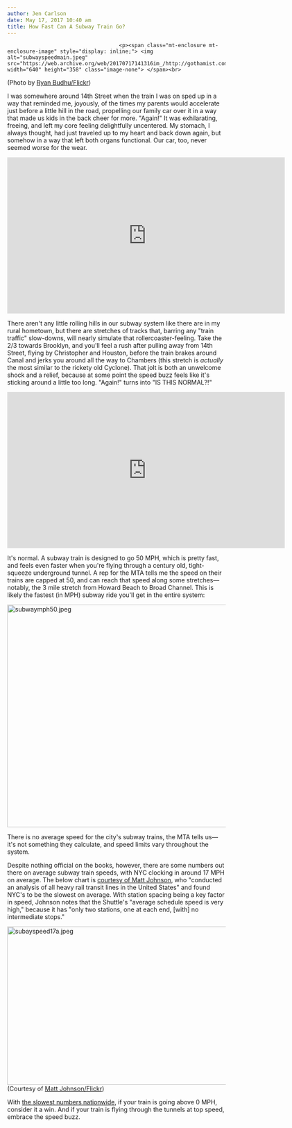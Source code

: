 ```yaml
---
author: Jen Carlson
date: May 17, 2017 10:40 am
title: How Fast Can A Subway Train Go?
---
```


	
										<p><span class="mt-enclosure mt-enclosure-image" style="display: inline;"> <img alt="subwayspeedmain.jpeg" src="https://web.archive.org/web/20170717141316im_/http://gothamist.com/attachments/arts_jen/subwayspeedmain.jpeg" width="640" height="358" class="image-none"> </span><br>
<span class="photo_caption">(Photo by <a href="https://web.archive.org/web/20170717141316/https://www.flickr.com/photos/ryanbudhu/10301916233">Ryan Budhu/Flickr</a>)</span></p>

<p>I was somewhere around 14th Street when the train I was on sped up in a way that reminded me, joyously, of the times my parents would accelerate just before a little hill in the road, propelling our family car over it in a way that made us kids in the back cheer for more. &quot;Again!&quot; It was exhilarating, freeing, and left my core feeling delightfully uncentered. My stomach, I always thought, had just traveled up to my heart and back down again, but somehow in a way that left both organs functional. Our car, too, never seemed worse for the wear. </p>

<p><iframe src="https://web.archive.org/web/20170717141316if_/https://giphy.com/embed/Kbi4o00x6Ky2I" width="640" height="360" frameborder="0" class="giphy-embed" allowfullscreen></iframe></p>

<p>There aren&apos;t any little rolling hills in our subway system like there are in my rural hometown, but there are stretches of tracks that, barring any &quot;train traffic&quot; slow-downs, will nearly simulate that rollercoaster-feeling. Take the 2/3 towards Brooklyn, and you&apos;ll feel a rush after pulling away from 14th Street, flying by Christopher and Houston, before the train brakes around Canal and jerks you around all the way to Chambers (this stretch is <em>actually</em> the most similar to the rickety old Cyclone). That jolt is both an unwelcome shock and a relief, because at some point the speed buzz feels like it&apos;s sticking around a little too long. &quot;Again!&quot; turns into &quot;IS THIS NORMAL?!&quot; </p>

<p><iframe src="https://web.archive.org/web/20170717141316if_/https://giphy.com/embed/Mwjg51oOY9QyY" width="640" height="360" frameborder="0" class="giphy-embed" allowfullscreen></iframe></p><p></p>

<p>It&apos;s normal. A subway train is designed to go 50 MPH, which is pretty fast, and feels even faster when you&apos;re flying through a century old, tight-squeeze underground tunnel. A rep for the MTA tells me the speed on their trains are capped at 50, and can reach that speed along some stretches&#x2014;notably, the 3 mile stretch from Howard Beach to Broad Channel. This is likely the fastest (in MPH) subway ride you&apos;ll get in the entire system:</p>

<p><span class="mt-enclosure mt-enclosure-image" style="display: inline;"> <img alt="subwaymph50.jpeg" src="https://web.archive.org/web/20170717141316im_/http://gothamist.com/attachments/arts_jen/subwaymph50.jpeg" width="640" height="513" class="image-none"> </span></p>

<p>There is no average speed for the city&apos;s subway trains, the MTA tells us&#x2014;it&apos;s not something they calculate, and speed limits vary throughout the system.</p>

<p>Despite nothing official on the books, however, there are some numbers out there on average subway train speeds, with NYC clocking in around 17 MPH on average. The below chart is <a href="https://web.archive.org/web/20170717141316/https://ggwash.org/view/4524/average-schedule-speed-how-does-metro-compare">courtesy of Matt Johnson</a>, who &quot;conducted an analysis of all heavy rail transit lines in the United States&quot; and found NYC&apos;s to be the slowest on average. With station spacing being a key factor in speed, Johnson notes that the Shuttle&apos;s &quot;average schedule speed is very high,&quot; because it has &quot;only two stations, one at each end, [with] no intermediate stops.&quot;</p>

<p><span class="mt-enclosure mt-enclosure-image" style="display: inline;"> <img alt="subayspeed17a.jpeg" src="https://web.archive.org/web/20170717141316im_/http://gothamist.com/attachments/arts_jen/subayspeed17a.jpeg" width="640" height="365" class="image-none"> </span><br>
<span class="photo_caption">(Courtesy of <a href="https://web.archive.org/web/20170717141316/https://www.flickr.com/photos/39017545@N02/4439291739/in/set-72157621837169293/">Matt Johnson/Flickr</a>)</span></p>

<p>With <a href="https://web.archive.org/web/20170717141316/https://www.flickr.com/photos/39017545@N02/4439291903/in/set-72157621837169293/">the slowest numbers nationwide</a>, if your train is going above 0 MPH, consider it a win. And if your train is flying through the tunnels at top speed, embrace the speed buzz.</p>					
										
									
				